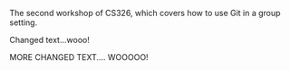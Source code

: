 The second workshop of CS326, which covers how to use Git in a group setting.

Changed text...wooo!

MORE CHANGED TEXT.... WOOOOO!
